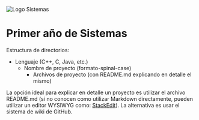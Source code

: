 ![Logo Sistemas](http://imgh.us/sistemas.svg)
# Primer año de Sistemas

Estructura de directorios:
- Lenguaje (C++, C, Java, etc.)
	- Nombre de proyecto (formato-spinal-case)
		- Archivos de proyecto (con README.md explicando en detalle el mismo)
		
La opción ideal para explicar en detalle un proyecto es utilizar el archivo README.md (si no conocen como utilizar Markdown directamente, pueden utilizar un editor WYSIWYG como: [StackEdit](https://stackedit.io)). La alternativa es usar el sistema de wiki de GitHub.
